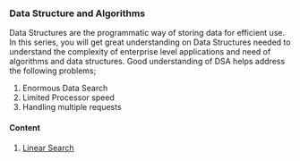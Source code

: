 ### Data Structure and Algorithms
Data Structures are the programmatic way of storing data for efficient use. In this series, you will get great understanding on Data Structures needed to understand the complexity of enterprise level applications and need of algorithms and data structures. Good understanding of DSA helps address the following problems;  
1.  Enormous Data Search
2.  Limited Processor speed
3.  Handling multiple requests

#### Content
1.  [Linear Search](linear-search)
